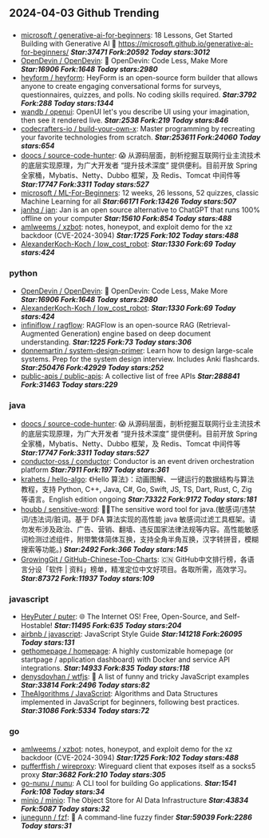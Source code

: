 ## 2024-04-03 Github Trending

### 
* [microsoft / generative-ai-for-beginners](https://github.com/microsoft/generative-ai-for-beginners): 18 Lessons, Get Started Building with Generative AI 🔗 https://microsoft.github.io/generative-ai-for-beginners/ ***Star:37471 Fork:20592 Today stars:3012***
* [OpenDevin / OpenDevin](https://github.com/OpenDevin/OpenDevin): 🐚 OpenDevin: Code Less, Make More ***Star:16906 Fork:1648 Today stars:2980***
* [heyform / heyform](https://github.com/heyform/heyform): HeyForm is an open-source form builder that allows anyone to create engaging conversational forms for surveys, questionnaires, quizzes, and polls. No coding skills required. ***Star:3792 Fork:288 Today stars:1344***
* [wandb / openui](https://github.com/wandb/openui): OpenUI let's you describe UI using your imagination, then see it rendered live. ***Star:2538 Fork:219 Today stars:846***
* [codecrafters-io / build-your-own-x](https://github.com/codecrafters-io/build-your-own-x): Master programming by recreating your favorite technologies from scratch. ***Star:253611 Fork:24060 Today stars:654***
* [doocs / source-code-hunter](https://github.com/doocs/source-code-hunter): 😱 从源码层面，剖析挖掘互联网行业主流技术的底层实现原理，为广大开发者 “提升技术深度” 提供便利。目前开放 Spring 全家桶，Mybatis、Netty、Dubbo 框架，及 Redis、Tomcat 中间件等 ***Star:17747 Fork:3311 Today stars:527***
* [microsoft / ML-For-Beginners](https://github.com/microsoft/ML-For-Beginners): 12 weeks, 26 lessons, 52 quizzes, classic Machine Learning for all ***Star:66171 Fork:13426 Today stars:507***
* [janhq / jan](https://github.com/janhq/jan): Jan is an open source alternative to ChatGPT that runs 100% offline on your computer ***Star:15610 Fork:854 Today stars:488***
* [amlweems / xzbot](https://github.com/amlweems/xzbot): notes, honeypot, and exploit demo for the xz backdoor (CVE-2024-3094) ***Star:1725 Fork:102 Today stars:488***
* [AlexanderKoch-Koch / low_cost_robot](https://github.com/AlexanderKoch-Koch/low_cost_robot):  ***Star:1330 Fork:69 Today stars:424***

### python
* [OpenDevin / OpenDevin](https://github.com/OpenDevin/OpenDevin): 🐚 OpenDevin: Code Less, Make More ***Star:16906 Fork:1648 Today stars:2980***
* [AlexanderKoch-Koch / low_cost_robot](https://github.com/AlexanderKoch-Koch/low_cost_robot):  ***Star:1330 Fork:69 Today stars:424***
* [infiniflow / ragflow](https://github.com/infiniflow/ragflow): RAGFlow is an open-source RAG (Retrieval-Augmented Generation) engine based on deep document understanding. ***Star:1225 Fork:73 Today stars:306***
* [donnemartin / system-design-primer](https://github.com/donnemartin/system-design-primer): Learn how to design large-scale systems. Prep for the system design interview. Includes Anki flashcards. ***Star:250476 Fork:42929 Today stars:252***
* [public-apis / public-apis](https://github.com/public-apis/public-apis): A collective list of free APIs ***Star:288841 Fork:31463 Today stars:229***

### java
* [doocs / source-code-hunter](https://github.com/doocs/source-code-hunter): 😱 从源码层面，剖析挖掘互联网行业主流技术的底层实现原理，为广大开发者 “提升技术深度” 提供便利。目前开放 Spring 全家桶，Mybatis、Netty、Dubbo 框架，及 Redis、Tomcat 中间件等 ***Star:17747 Fork:3311 Today stars:527***
* [conductor-oss / conductor](https://github.com/conductor-oss/conductor): Conductor is an event driven orchestration platform ***Star:7911 Fork:197 Today stars:361***
* [krahets / hello-algo](https://github.com/krahets/hello-algo): 《Hello 算法》：动画图解、一键运行的数据结构与算法教程，支持 Python, C++, Java, C#, Go, Swift, JS, TS, Dart, Rust, C, Zig 等语言。English edition ongoing ***Star:73322 Fork:9172 Today stars:181***
* [houbb / sensitive-word](https://github.com/houbb/sensitive-word): 👮‍♂️The sensitive word tool for java.(敏感词/违禁词/违法词/脏词。基于 DFA 算法实现的高性能 java 敏感词过滤工具框架。请勿发布涉及政治、广告、营销、翻墙、违反国家法律法规等内容。高性能敏感词检测过滤组件，附带繁体简体互换，支持全角半角互换，汉字转拼音，模糊搜索等功能。) ***Star:2492 Fork:366 Today stars:145***
* [GrowingGit / GitHub-Chinese-Top-Charts](https://github.com/GrowingGit/GitHub-Chinese-Top-Charts): 🇨🇳 GitHub中文排行榜，各语言分设「软件 | 资料」榜单，精准定位中文好项目。各取所需，高效学习。 ***Star:87372 Fork:11937 Today stars:109***

### javascript
* [HeyPuter / puter](https://github.com/HeyPuter/puter): 🌐 The Internet OS! Free, Open-Source, and Self-Hostable! ***Star:11495 Fork:635 Today stars:204***
* [airbnb / javascript](https://github.com/airbnb/javascript): JavaScript Style Guide ***Star:141218 Fork:26095 Today stars:131***
* [gethomepage / homepage](https://github.com/gethomepage/homepage): A highly customizable homepage (or startpage / application dashboard) with Docker and service API integrations. ***Star:14933 Fork:835 Today stars:118***
* [denysdovhan / wtfjs](https://github.com/denysdovhan/wtfjs): 🤪 A list of funny and tricky JavaScript examples ***Star:33814 Fork:2496 Today stars:82***
* [TheAlgorithms / JavaScript](https://github.com/TheAlgorithms/JavaScript): Algorithms and Data Structures implemented in JavaScript for beginners, following best practices. ***Star:31086 Fork:5334 Today stars:72***

### go
* [amlweems / xzbot](https://github.com/amlweems/xzbot): notes, honeypot, and exploit demo for the xz backdoor (CVE-2024-3094) ***Star:1725 Fork:102 Today stars:488***
* [pufferffish / wireproxy](https://github.com/pufferffish/wireproxy): Wireguard client that exposes itself as a socks5 proxy ***Star:3682 Fork:210 Today stars:305***
* [go-nunu / nunu](https://github.com/go-nunu/nunu): A CLI tool for building Go applications. ***Star:1541 Fork:108 Today stars:34***
* [minio / minio](https://github.com/minio/minio): The Object Store for AI Data Infrastructure ***Star:43834 Fork:5087 Today stars:32***
* [junegunn / fzf](https://github.com/junegunn/fzf): 🌸 A command-line fuzzy finder ***Star:59039 Fork:2286 Today stars:31***
